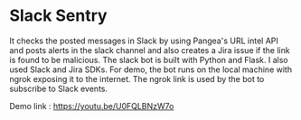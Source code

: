 # Slack Sentry

It checks the posted messages in Slack by using Pangea's URL intel API and posts alerts in the slack channel and also creates a Jira issue if the link is found to be malicious. The slack bot is built with Python and Flask. I also used Slack and Jira SDKs. For demo, the bot runs on the local machine with ngrok exposing it to the internet. The ngrok link is used by the bot to subscribe to Slack events.

Demo link : https://youtu.be/U0FQLBNzW7o


